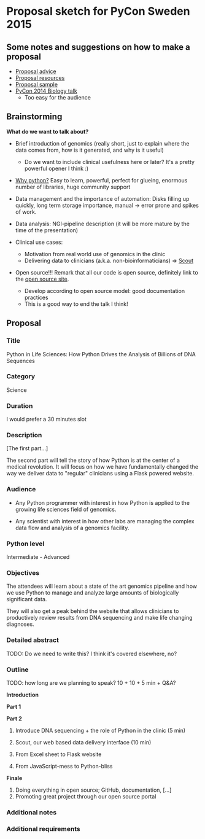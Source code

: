 # Proposal sketch for PyCon Sweden 2015

## Some notes and suggestions on how to make a proposal

* [Proposal advice](https://us.pycon.org/2015/speaking/proposal_advice/)
* [Proposal resources](https://us.pycon.org/2015/speaking/proposal-resources/)
* [Proposal sample](https://us.pycon.org/2015/speaking/proposal_advice/samples/SpacePug/)
* [PyCon 2014 Biology talk](http://blog.karinlag.no/2014/06/sweden/)
  - Too easy for the audience

## Brainstorming

**What do we want to talk about?**

* Brief introduction of genomics (really short, just to explain where the
  data comes from, how is it generated, and why is it useful)
  - Do we want to include clinical usefulness here or later? It's a pretty powerful opener I think :)

* [Why python?](http://www.nature.com/news/programming-pick-up-python-1.16833)
  Easy to learn, powerful, perfect for glueing, enormous number of
  libraries, huge community support

* Data management and the importance of automation: Disks filling up
  quickly, long term storage importance, manual -> error prone and spikes of
  work.

* Data analysis: NGI-pipeline description (it will be more mature
  by the time of the presentation)

* Clinical use cases:
  - Motivation from real world use of genomics in the clinic
  - Delivering data to clinicians (a.k.a. non-bioinformaticians)
    => [Scout][scout]

* Open source!!! Remark that all our code is open source, definitely
  link to the [open source site][open-source].
  - Develop according to open source model: good documentation practices
  - This is a good way to end the talk I think!

## Proposal

### Title

Python in Life Sciences:
How Python Drives the Analysis of Billions of DNA Sequences

### Category

Science

### Duration

I would prefer a 30 minutes slot

### Description

[The first part...]

The second part will tell the story of how Python is at the center of a medical revolution. It will focus on how we have fundamentally changed the way we deliver data to "regular" clinicians using a Flask powered website.

### Audience

- Any Python programmer with interest in how Python is applied to the growing
  life sciences field of genomics.

- Any scientist with interest in how other labs are managing the complex data
  flow and analysis of a genomics facility.

### Python level

Intermediate - Advanced

### Objectives

The attendees will learn about a state of the art genomics pipeline and
how we use Python to manage and analyze large amounts of biologically
significant data.

They will also get a peak behind the website that allows clinicians to
productively review results from DNA sequencing and make life changing
diagnoses.

### Detailed abstract
TODO: Do we need to write this? I think it's covered elsewhere, no?

### Outline
TODO: how long are we planning to speak? 10 + 10 + 5 min + Q&A?

**Introduction**

**Part 1**

**Part 2**

1. Introduce DNA sequencing + the role of Python in the clinic (5 min)

2. Scout, our web based data delivery interface (10 min)
  1. From Excel sheet to Flask website
  2. From JavaScript-mess to Python-bliss

**Finale**

1. Doing everything in open source; GitHub, documentation, [...]
2. Promoting great project through our open source portal

### Additional notes

### Additional requirements



[chanjo]: https://chanjo.readthedocs.org/en/latest/
[open-source]: http://opensource.scilifelab.se/
[scout]: http://www.clinicalgenomics.se/scout/
